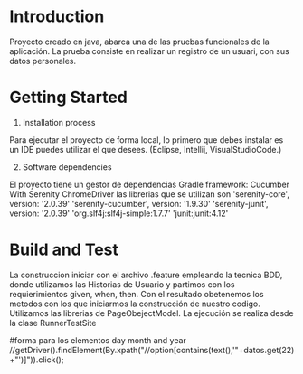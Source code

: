 # Introduction 

Proyecto creado en java, abarca una de las pruebas funcionales de la aplicación.
La prueba consiste en realizar un registro de un usuari, con sus datos personales.

# Getting Started

1.	Installation process

Para ejecutar el proyecto de forma local, lo primero que debes instalar es un IDE puedes utilizar el que desees.
(Eclipse, Intellij, VisualStudioCode.)

2.	Software dependencies

El proyecto tiene un gestor de dependencias Gradle
framework: Cucumber With Serenity
ChromeDriver
las librerias que se utilizan son
'serenity-core', version: '2.0.39'
'serenity-cucumber', version: '1.9.30'
'serenity-junit', version: '2.0.39'
'org.slf4j:slf4j-simple:1.7.7'
'junit:junit:4.12'



# Build and Test
La construccion iniciar con el archivo .feature empleando la tecnica BDD, donde utilizamos las Historias de Usuario
y partimos con los requierimientos given, when, then.
Con el resultado obetenemos los metodos con los que iniciarmos la construcción de nuestro codigo.
Utilizamos las librerias de PageObejectModel.
La ejecución se realiza desde la clase RunnerTestSite

#forma para los elementos day month and year
//getDriver().findElement(By.xpath("//option[contains(text(),'"+datos.get(22)+"')]")).click();